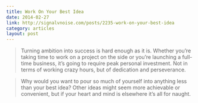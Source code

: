 ```yaml
---
title: Work On Your Best Idea
date: 2014-02-27
link: http://signalvnoise.com/posts/2235-work-on-your-best-idea
category: articles
layout: post
---
```


> Turning ambition into success is hard enough as it is. Whether you’re taking
> time to work on a project on the side or you’re launching a full-time
> business, it’s going to require peak personal investment. Not in terms of
> working crazy hours, but of dedication and perseverance.

> Why would you want to pour so much of yourself into anything less than your
> best idea? Other ideas might seem more achievable or convenient, but if your
> heart and mind is elsewhere it’s all for naught.
